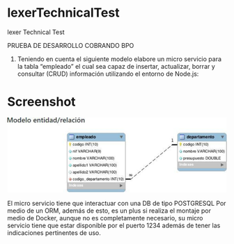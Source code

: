 # lexerTechnicalTest

lexer Technical Test

PRUEBA DE DESARROLLO COBRANDO BPO

1. Teniendo en cuenta el siguiente modelo elabore un micro servicio para la tabla
“empleado” el cual sea capaz de insertar, actualizar, borrar y consultar (CRUD)
información utilizando el entorno de Node.js:
# Screenshot
![](docs/modelPostgresql.jpeg)


El micro servicio tiene que interactuar con una DB de tipo POSTGRESQL Por medio de un
ORM, además de esto, es un plus si realiza el montaje por medio de Docker, aunque no es
completamente necesario, su micro servicio tiene que estar disponible por el puerto 1234
además de tener las indicaciones pertinentes de uso.
